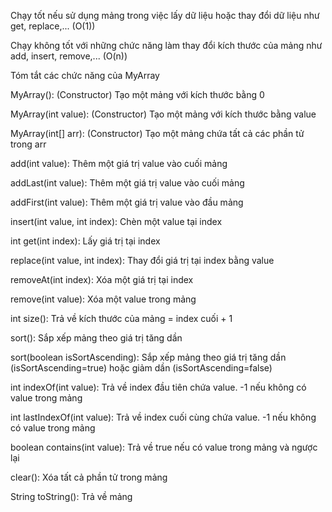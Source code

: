 Chạy tốt nếu sử dụng mảng trong việc lấy dữ liệu hoặc thay đổi dữ liệu như get, replace,... (O(1))

Chạy không tốt với những chức năng làm thay đổi kích thước của mảng như add, insert, remove,... (O(n))

Tóm tắt các chức năng của MyArray

MyArray(): (Constructor) Tạo một mảng với kích thước bằng 0

MyArray(int value): (Constructor) Tạo một mảng với kích thước bằng value

MyArray(int[] arr): (Constructor) Tạo một mảng chứa tất cả các phần tử trong arr

add(int value): Thêm một giá trị value vào cuối mảng

addLast(int value): Thêm một giá trị value vào cuối mảng

addFirst(int value): Thêm một giá trị value vào đầu mảng

insert(int value, int index): Chèn một value tại index

int get(int index): Lấy giá trị tại index

replace(int value, int index): Thay đổi giá trị tại index bằng value

removeAt(int index): Xóa một giá trị tại index

remove(int value): Xóa một value trong mảng

int size(): Trả về kích thước của mảng = index cuối + 1

sort(): Sắp xếp mảng theo giá trị tăng dần

sort(boolean isSortAscending): Sắp xếp mảng theo giá trị tăng dần (isSortAscending=true) hoặc giảm dần (isSortAscending=false)

int indexOf(int value): Trả về index đầu tiên chứa value. -1 nếu không có value trong mảng

int lastIndexOf(int value): Trả về index cuối cùng chứa value. -1 nếu không có value trong mảng

boolean contains(int value): Trả về true nếu có value trong mảng và ngược lại

clear(): Xóa tất cả phần tử trong mảng

String toString(): Trả về mảng
